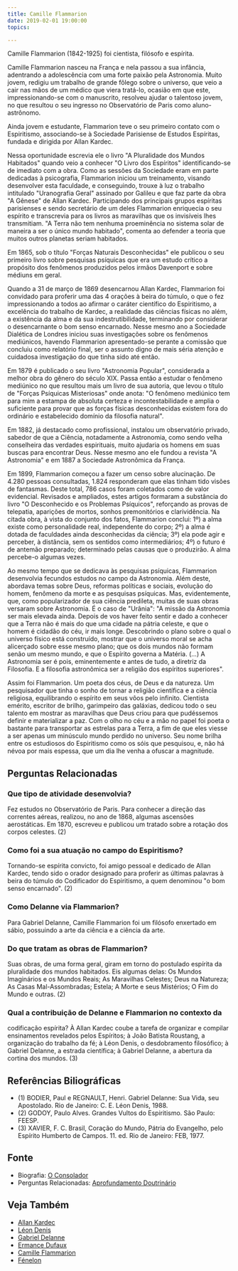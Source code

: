 ```yaml
---
title: Camille Flammarion
date: 2019-02-01 19:00:00
topics: 

---
```


Camille Flammarion (1842-1925) foi cientista, filósofo e espírita.

Camille Flammarion nasceu na França e nela passou a sua infância, adentrando a
adolescência com uma forte paixão pela Astronomia. Muito jovem, redigiu um
trabalho de grande fôlego sobre o universo, que veio a cair nas mãos de um
médico que viera tratá-lo, ocasião em que este, impressionando-se com o
manuscrito, resolveu ajudar o talentoso jovem, no que resultou o seu ingresso no
Observatório de Paris como aluno-astrônomo.

Ainda jovem e estudante, Flammarion teve o seu primeiro contato com o
Espiritismo, associando-se à Sociedade Parisiense de Estudos Espíritas, fundada
e dirigida por Allan Kardec.

Nessa oportunidade escrevia ele o livro "A Pluralidade dos Mundos Habitados"
quando veio a conhecer "O Livro dos Espíritos" identificando-se de imediato com
a obra. Como as sessões da Sociedade eram em parte dedicadas à psicografia,
Flammarion iniciou um treinamento, visando desenvolver esta faculdade, e
conseguindo, trouxe à luz o trabalho intitulado "Uranografia Geral" assinado por
Galileu e que faz parte da obra "A Gênese" de Allan Kardec. Participando dos
principais grupos espíritas parisienses e sendo secretário de um deles
Flammarion enriquecia o seu espírito e transcrevia para os livros as maravilhas
que os invisíveis lhes transmitiam. "A Terra não tem nenhuma proeminência no
sistema solar de maneira a ser o único mundo habitado", comenta ao defender a
teoria que muitos outros planetas seriam habitados.

Em 1865, sob o título "Forças Naturais Desconhecidas" ele publicou o seu
primeiro livro sobre pesquisas psíquicas que era um estudo crítico a propósito
dos fenômenos produzidos pelos irmãos Davenport e sobre médiuns em geral.

Quando a 31 de março de 1869 desencarnou Allan Kardec, Flammarion foi convidado
para proferir uma das 4 orações à beira do túmulo, o que o fez impressionando a
todos ao afirmar o caráter científico do Espiritismo, a excelência do trabalho
de Kardec, a realidade das ciências físicas no além, a existência da alma e da
sua indestrutibilidade, terminando por considerar o desencarnante o bom senso
encarnado. Nesse mesmo ano a Sociedade Dialética de Londres iniciou suas
investigações sobre os fenômenos mediúnicos, havendo Flammarion apresentado-se
perante a comissão que concluiu como relatório final, ser o assunto digno de
mais séria atenção e cuidadosa investigação do que tinha sido até então.

Em 1879 é publicado o seu livro "Astronomia Popular", considerada a melhor obra
do gênero do século XIX. Passa então a estudar o fenômeno mediúnico no que
resultou mais um livro de sua autoria, que levou o título de "Forças Psíquicas
Misteriosas" onde anota: "O fenômeno mediúnico tem para mim a estampa de
absoluta certeza e incontestabilidade e amplia o suficiente para provar que as
forças físicas desconhecidas existem fora do ordinário e estabelecido domínio da
filosofia natural".

Em 1882, já destacado como profissional, instalou um observatório privado,
sabedor de que a Ciência, notadamente a Astronomia, como sendo velha conselheira
das verdades espirituais, muito ajudaria os homens em suas buscas para encontrar
Deus. Nesse mesmo ano ele fundou a revista "A Astronomia" e em 1887 a Sociedade
Astronômica da França.

Em 1899, Flammarion começou a fazer um censo sobre alucinação. De 4.280 pessoas
consultadas, 1.824 responderam que elas tinham tido visões de fantasmas. Deste
total, 786 casos foram coletados como de valor evidencial. Revisados e
ampliados, estes artigos formaram a substância do livro "O Desconhecido e os
Problemas Psíquicos", reforçando as provas de telepatia, aparições de mortos,
sonhos premonitórios e clarividência. Na citada obra, à vista do conjunto dos
fatos, Flammarion conclui: 1º) a alma existe como personalidade real,
independente do corpo; 2º) a alma é dotada de faculdades ainda desconhecidas da
ciência; 3º) ela pode agir e perceber, à distância, sem os sentidos como
intermediários; 4º) o futuro é de antemão preparado; determinado pelas causas
que o produzirão. A alma percebe-o algumas vezes.

Ao mesmo tempo que se dedicava às pesquisas psíquicas, Flammarion desenvolvia
fecundos estudos no campo da Astronomia. Além deste, abordava temas sobre Deus,
reformas políticas e sociais, evolução do homem, fenômeno da morte e as
pesquisas psíquicas. Mas, evidentemente, que, como popularizador de sua ciência
predileta, muitas de suas obras versaram sobre Astronomia. É o caso de "Urânia":
"A missão da Astronomia ser mais elevada ainda. Depois de vos haver feito sentir
e dado a conhecer que a Terra não é mais do que uma cidade na pátria celeste, e
que o homem é cidadão do céu, ir mais longe. Descobrindo o plano sobre o qual o
universo físico está construído, mostrar que o universo moral se acha alicerçado
sobre esse mesmo plano; que os dois mundos não formam senão um mesmo mundo, e
que o Espírito governa a Matéria. (...) A Astronomia ser é pois, eminentemente e
antes de tudo, a diretriz da Filosofia. E a filosofia astronômica ser a religião
dos espíritos superiores".

Assim foi Flammarion. Um poeta dos céus, de Deus e da natureza. Um pesquisador
que tinha o sonho de tornar a religião científica e a ciência religiosa,
equilibrando o espírito em seus vôos pelo infinito. Cientista emérito, escritor
de brilho, garimpeiro das galáxias, dedicou todo o seu talento em mostrar as
maravilhas que Deus criou para que pudéssemos definir e materializar a paz. Com
o olho no céu e a mão no papel foi poeta o bastante para transportar as estrelas
para a Terra, a fim de que eles viesse a ser apenas um minúsculo mundo perdido
no universo. Seu nome brilha entre os estudiosos do Espiritismo como os sóis que
pesquisou, e, não há névoa por mais espessa, que um dia lhe venha a ofuscar a
magnitude.


## Perguntas Relacionadas

### Que tipo de atividade desenvolvia?
Fez estudos no Observatório de Paris. Para conhecer a direção das
correntes aéreas, realizou, no ano de 1868, algumas ascensões
aerostáticas. Em 1870, escreveu e publicou um tratado sobre a rotação
dos corpos celestes. (2)

### Como foi a sua atuação no campo do Espiritismo?
Tornando-se espírita convicto, foi amigo pessoal e dedicado de Allan
Kardec, tendo sido o orador designado para proferir as últimas palavras
à beira do túmulo do Codificador do Espiritismo, a quem denominou "o bom
senso encarnado". (2)

### Como Delanne via Flammarion?
Para Gabriel Delanne, Camille Flammarion foi um filósofo enxertado em
sábio, possuindo a arte da ciência e a ciência da arte.

### Do que tratam as obras de Flammarion?
Suas obras, de uma forma geral, giram em torno do postulado espírita da
pluralidade dos mundos habitados. Eis algumas delas: Os Mundos
Imaginários e os Mundos Reais; As Maravilhas Celestes; Deus na Natureza;
As Casas Mal-Assombradas; Estela; A Morte e seus Mistérios; O Fim do
Mundo e outras. (2)

### Qual a contribuição de Delanne e Flammarion no contexto da
codificação espírita?
À Allan Kardec coube a tarefa de organizar e compilar ensinamentos
revelados pelos Espíritos; à João Batista Roustang, a organização do
trabalho da fé; à Léon Denis, o desdobramento filosófico; à Gabriel
Delanne, a estrada científica; à Gabriel Delanne, a abertura da cortina
dos mundos. (3)

## Referências Biliográficas
* (1) BODIER, Paul e REGNAULT, Henri. Gabriel Delanne: Sua Vida, seu Apostolado. Rio de Janeiro: C. E. Léon Denis, 1988.
* (2) GODOY, Paulo Alves. Grandes Vultos do Espiritismo. São Paulo: FEESP.
* (3) XAVIER, F. C. Brasil, Coração do Mundo, Pátria do Evangelho, pelo Espírito Humberto de Campos. 11. ed. Rio de Janeiro: FEB, 1977.

## Fonte
* Biografia: [O Consolador](http://www.oconsolador.com.br/linkfixo/biografias/camilleflammarion.html)
* Perguntas Relacionadas: [Aprofundamento Doutrinário](https://sites.google.com/view/aprofundamentodoutrinario/delanne-e-flammarion)  

## Veja Também
* [Allan Kardec](../allan-kardec)
* [Léon Denis](../leon-denis)
* [Gabriel Delanne](../gabriel-delanne)
* [Ermance Dufaux](../ermance-dufaux)
* [Camille Flammarion](../camille-flamarion)
* [Fénelon](../fenelon)

